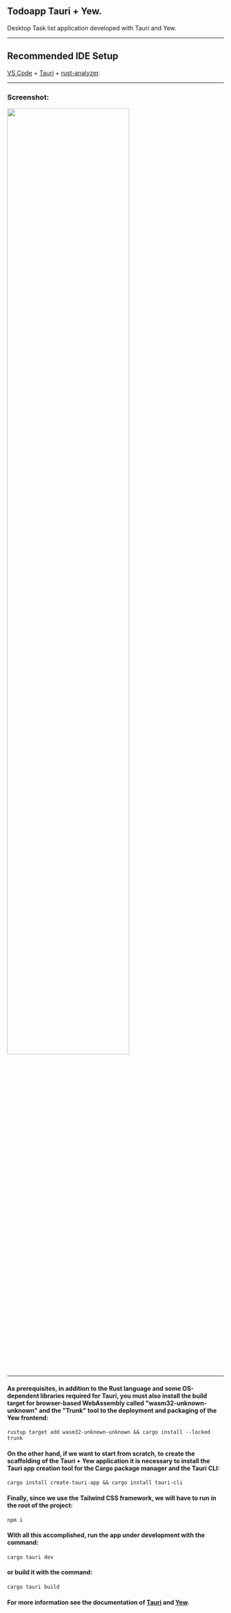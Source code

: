 ## Todoapp Tauri + Yew.

Desktop Task list application developed with Tauri and Yew.

---

## Recommended IDE Setup

[VS Code](https://code.visualstudio.com/) + [Tauri](https://marketplace.visualstudio.com/items?itemName=tauri-apps.tauri-vscode) + [rust-analyzer](https://marketplace.visualstudio.com/items?itemName=rust-lang.rust-analyzer).

---

### Screenshot:

<img src="https://user-images.githubusercontent.com/68773736/219088530-b1f7fc2b-17e1-4d36-9169-637b824b4f0f.png" width="75%">

---

#### As prerequisites, in addition to the Rust language and some OS-dependent libraries required for Tauri, you must also install the build target for browser-based WebAssembly called "wasm32-unknown-unknown" and the "Trunk" tool to the deployment and packaging of the Yew frontend:

```
rustup target add wasm32-unknown-unknown && cargo install --locked trunk
```

#### On the other hand, if we want to start from scratch, to create the scaffolding of the Tauri + Yew application it is necessary to install the Tauri app creation tool for the Cargo package manager and the Tauri CLI:

```
cargo install create-tauri-app && cargo install tauri-cli
```

#### Finally, since we use the Tailwind CSS framework, we will have to run in the root of the project:

```
npm i
```

#### With all this accomplished, run the app under development with the command:

```
cargo tauri dev
```

#### or build it with the command:

```
cargo tauri build
```

#### For more information see the documentation of [Tauri](https://tauri.app/) and [Yew](https://yew.rs/).
